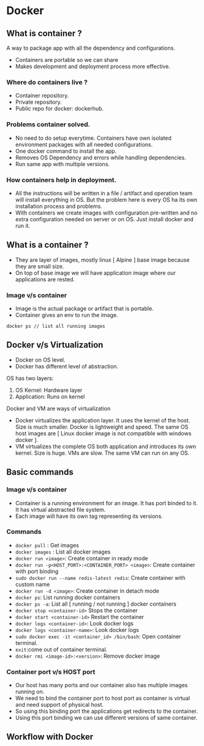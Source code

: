 # Docker

## What is container ?
A way to package app with all the dependency and configurations.
- Containers are portable so we can share
- Makes development and deployment process more effective.

### Where do containers live ?
- Container repository.
- Private repository.
- Public repo for docker: dockerhub.

### Problems container solved.

- No need to do setup everytime. Containers have own isolated environment packages with all needed configurations.
- One docker command to install the app.
- Removes OS Dependency and errors while handling dependencies.
- Run same app with multiple versions.

### How containers help in deployment.

- All the instructions will be written in a file / artifact and operation team will install everything in OS. But the problem here is every OS ha its own installation process and problems.
- With containers we create images with configuration pre-written and no extra configuration needed on server or on OS. Just install docker and run it.

## What is a container ?
- They are layer of images, mostly linux [ Alpine ] base image because they are small size.
- On top of base image we will have application image where our applications are rested.

### Image v/s container

- Image is the actual package or artifact that is portable.
- Container gives an env to run the image.

```docker
docker ps // list all running images
```

## Docker v/s Virtualization

- Docker on OS level.
- Docker has different level of abstraction.

OS has two layers:

1. OS Kernel: Hardware layer
2. Application: Runs on kernel

Docker and VM are ways of virtualization

- Docker virtualizes the application layer. It uses the kernel of the host. Size is much smaller. Docker is lightweight and speed. The same OS host images are  [ Linux docker image is not compatible with windows docker ].
- VM virtualizes the complete OS both application and introduces its own kernel. Size is huge. VMs are slow. The same VM can run on any OS.

## Basic commands

### Image v/s container

- Container is a running environment for an image. It has port binded to it. It has virtual abstracted file system.
- Each image will have its own tag representing its versions. 

### Commands

- `docker pull` : Get images
- `docker images` : List all docker images
- `docker run <image>`: Create container in ready mode
- `docker run -p<HOST_PORT>:<CONTAINER_PORT> <image>`: Create container with port binding
- `sudo docker run --name redis-latest redis`: Create container with custom name
- `docker run -d <image>`: Create container in detach mode
- `docker ps`: List running docker containers
- `docker ps -a`: List all [ running / not running ] docker containers
- `docker stop <container-id>` Stops the container
- `docker start <container-id>` Restart the container
- `docker logs <container-id>`: Look docker logs
- `docker logs <container-name>`: Look docker logs
- `sudo docker exec -it <container_id> /bin/bash`: Open container terminal.
- `exit`:come out of container terminal.
- `docker rmi <image-id>:<version>`: Remove docker image

### Container port v/s HOST port

- Our host has many ports and our container also has multiple images running on.
- We need to bind the container port to host port as container is virtual and need support of physical host.
- So using this binding port the applications get redirects to the container.
- Using this port binding we can use different versions of same container.

## Workflow with Docker

